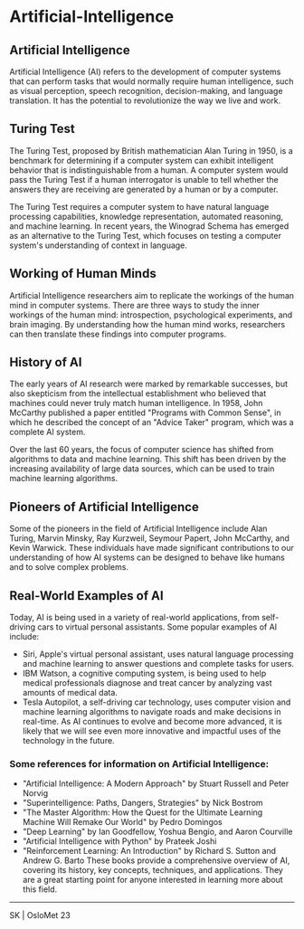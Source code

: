 # Artificial-Intelligence

## Artificial Intelligence
Artificial Intelligence (AI) refers to the development of computer systems that can perform tasks that would normally require human intelligence, such as visual perception, speech recognition, decision-making, and language translation. It has the potential to revolutionize the way we live and work.

## Turing Test
The Turing Test, proposed by British mathematician Alan Turing in 1950, is a benchmark for determining if a computer system can exhibit intelligent behavior that is indistinguishable from a human. A computer system would pass the Turing Test if a human interrogator is unable to tell whether the answers they are receiving are generated by a human or by a computer.

The Turing Test requires a computer system to have natural language processing capabilities, knowledge representation, automated reasoning, and machine learning. In recent years, the Winograd Schema has emerged as an alternative to the Turing Test, which focuses on testing a computer system's understanding of context in language.

## Working of Human Minds
Artificial Intelligence researchers aim to replicate the workings of the human mind in computer systems. There are three ways to study the inner workings of the human mind: introspection, psychological experiments, and brain imaging. By understanding how the human mind works, researchers can then translate these findings into computer programs.

## History of AI
The early years of AI research were marked by remarkable successes, but also skepticism from the intellectual establishment who believed that machines could never truly match human intelligence. In 1958, John McCarthy published a paper entitled "Programs with Common Sense", in which he described the concept of an "Advice Taker" program, which was a complete AI system.

Over the last 60 years, the focus of computer science has shifted from algorithms to data and machine learning. This shift has been driven by the increasing availability of large data sources, which can be used to train machine learning algorithms.

## Pioneers of Artificial Intelligence
Some of the pioneers in the field of Artificial Intelligence include Alan Turing, Marvin Minsky, Ray Kurzweil, Seymour Papert, John McCarthy, and Kevin Warwick. These individuals have made significant contributions to our understanding of how AI systems can be designed to behave like humans and to solve complex problems.

## Real-World Examples of AI
Today, AI is being used in a variety of real-world applications, from self-driving cars to virtual personal assistants. Some popular examples of AI include:
* Siri, Apple's virtual personal assistant, uses natural language processing and machine learning to answer questions and complete tasks for users.
* IBM Watson, a cognitive computing system, is being used to help medical professionals diagnose and treat cancer by analyzing vast amounts of medical data.
* Tesla Autopilot, a self-driving car technology, uses computer vision and machine learning algorithms to navigate roads and make decisions in real-time.
As AI continues to evolve and become more advanced, it is likely that we will see even more innovative and impactful uses of the technology in the future.

### Some references for information on Artificial Intelligence:

- "Artificial Intelligence: A Modern Approach" by Stuart Russell and Peter Norvig
- "Superintelligence: Paths, Dangers, Strategies" by Nick Bostrom
- "The Master Algorithm: How the Quest for the Ultimate Learning Machine Will Remake Our World" by Pedro Domingos
- "Deep Learning" by Ian Goodfellow, Yoshua Bengio, and Aaron Courville
- "Artificial Intelligence with Python" by Prateek Joshi
- "Reinforcement Learning: An Introduction" by Richard S. Sutton and Andrew G. Barto
These books provide a comprehensive overview of AI, covering its history, key concepts, techniques, and applications. They are a great starting point for anyone interested in learning more about this field.

---

SK | OsloMet 23
